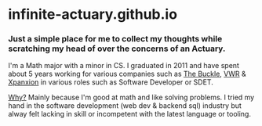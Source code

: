 # infinite-actuary.github.io

### Just a simple place for me to collect my thoughts while scratching my head of over the concerns of an Actuary.

I'm a Math major with a minor in CS. I graduated in 2011 and have spent about 5 years working for various companies such as
[The Buckle](https://www.buckle.com/), [VWR](https://www.vwr.com/) & [Xpanxion](http://www.xpanxion.com/) in various roles such
as Software Developer or SDET.

[Why?](http://www.beanactuary.org/why/) Mainly because I'm good at math and like solving problems. I tried my hand in the
software development (web dev & backend sql) industry but alway felt lacking in skill or incompetent with the latest language 
or tooling.
